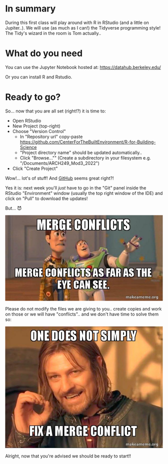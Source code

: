 # In summary

During this first class will play around with R in RStudio (and a little on Jupiter..). We will use (as much as I can!) the Tidyverse programming style! The Tidy's wizard in the room is Tom actually.. 

# What do you need

You can use the Jupyter Notebook hosted at: <https://datahub.berkeley.edu/>

Or you can install R and Rstudio.

# Ready to go?

So... now that you are all set (right!?) it is time to:

- Open RStudio
- New Project (top-right)
- Choose "Version Control"
  - In "Repository url" copy-paste <https://github.com/CenterForTheBuiltEnvironment/R-for-Building-Science>
  - "Project directory name" should be updated automatically..
  - Click "Browse..."" (Create a subdirectory in your filesystem e.g. "/Documents/ARCH249_Mod3_2022")
- Click "Create Project"
  
Wow!... lot's of stuff! And [GitHub](https://github.com/) seems great right?! 

Yes it is: next week you'll *just* have to go in the "Git" panel inside the RStudio "Environment" window (usually the top right window of the IDE) and click on "Pull" to download the updates!

But... :smiling_imp:

![From a great power comes a great responsibility..](Dallo/pics/conflicts.jpg?raw=true "Title")

Please do not modify the files we are giving to you.. create copies and work on those or we will have "conflicts".. and we don't have time to solve them so:

![Our policy to solve "merge" conflicts](Dallo/pics/onedoesnot.jpg?raw=true "Title")

Alright, now that you're advised we should be ready to start!!

